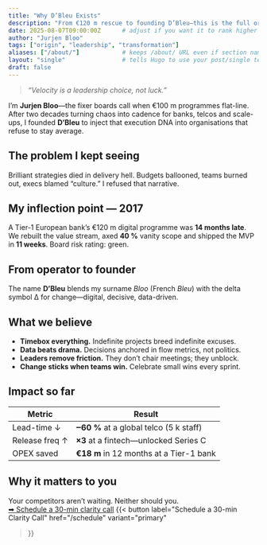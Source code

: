 ```yaml
---
title: "Why D’Bleu Exists"
description: "From €120 m rescue to founding D’Bleu—this is the full origin story."
date: 2025-08-07T09:00:00Z      # adjust if you want it to rank higher in “recent” lists
author: "Jurjen Bloo"
tags: ["origin", "leadership", "transformation"]
aliases: ["/about/"]            # keeps /about/ URL even if section name ever changes
layout: "single"                # tells Hugo to use your post/single template
draft: false
---
```


> *“Velocity is a leadership choice, not luck.”*  

I’m **Jurjen Bloo**—the fixer boards call when €100 m programmes flat-line.  
After two decades turning chaos into cadence for banks, telcos and scale-ups, I founded **D’Bleu** to inject that execution DNA into organisations that refuse to stay average.

<!--more-->

## The problem I kept seeing  
Brilliant strategies died in delivery hell. Budgets ballooned, teams burned out, execs blamed “culture.” I refused that narrative.

## My inflection point — 2017  
A Tier-1 European bank’s €120 m digital programme was **14 months late**.  
We rebuilt the value stream, axed **40 %** vanity scope and shipped the MVP in **11 weeks**. Board risk rating: green.

## From operator to founder  
The name **D’Bleu** blends my surname *Bloo* (French *Bleu*) with the delta symbol Δ for change—digital, decisive, data-driven.

## What we believe  
- **Timebox everything.** Indefinite projects breed indefinite excuses.  
- **Data beats drama.** Decisions anchored in flow metrics, not politics.  
- **Leaders remove friction.** They don’t chair meetings; they unblock.  
- **Change sticks when teams win.** Celebrate small wins every sprint.

## Impact so far  
| Metric | Result |
|--------|--------|
| Lead-time ↓ | **‒60 %** at a global telco (5 k staff) |
| Release freq ↑ | **×3** at a fintech—unlocked Series C |
| OPEX saved | **€18 m** in 12 months at a Tier-1 bank |

## Why it matters to you  
Your competitors aren’t waiting. Neither should you.  
[➡ Schedule a 30-min clarity call](/schedule)
{{< button
     label="Schedule a 30-min Clarity Call"
     href="/schedule"
     variant="primary"
>}}
